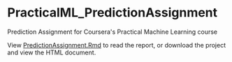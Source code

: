 # PracticalML_PredictionAssignment
Prediction Assignment for Coursera's Practical Machine Learning course

View [PredictionAssignment.Rmd](PredictionAssignment.Rmd) to read the report, or download the project and view the HTML document.
